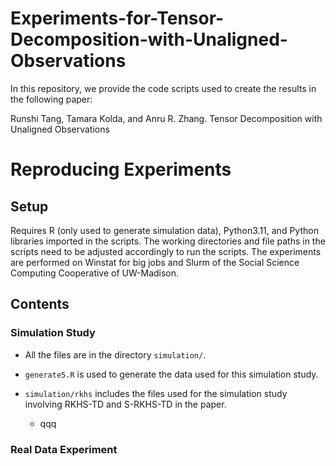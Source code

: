 # Experiments-for-Tensor-Decomposition-with-Unaligned-Observations

In this repository, we provide the code scripts used to create the results in the following paper: 

Runshi Tang, Tamara Kolda, and Anru R. Zhang. Tensor Decomposition with Unaligned Observations

# Reproducing Experiments

## Setup

Requires R (only used to generate simulation data), Python3.11, and Python libraries imported in the scripts. 
The working directories and file paths in the scripts need to be adjusted accordingly to run the scripts. 
The experiments are performed on Winstat for big jobs and Slurm of the Social Science Computing Cooperative of UW-Madison. 

## Contents

### Simulation Study

* All the files are in the directory `simulation/`. 

* `generate5.R` is used to generate the data used for this simulation study. 

* `simulation/rkhs` includes the files used for the simulation study involving RKHS-TD and S-RKHS-TD in the paper. 
  - qqq

### Real Data Experiment









